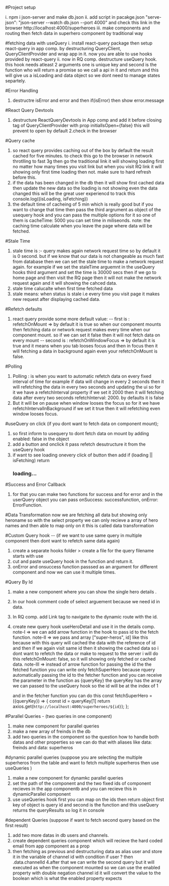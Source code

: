 #Project setup

i. npm i json-server and make db.json
ii. add script in pacakge.json "serve-json": "json-server --watch db.json --port 4000" and check this link in the browser http://localhost:4000/superheroes
iii. make components and routing then fetch data in superhero component by traditional way

#fetching data with useQuery
i. install react-query package then setup react-query in app comp. by destructuring QueryClient, QueryClientProvider and wrap app in it. now you are able to use hooks provided by react-query
ii. now in RQ comp. destructure useQuery hook. this hook needs atleast 2 arguments one is unique key and second is the function who will return a promise so we call a api in it and return and this will give us a isLoading and data object so we dont need to manage states separtely.

#Error Handling

1. destructre isError and error and then if(isError) then show error.message

#React Query Devtools

1. destructure ReactQueryDevtools in App comp and add it before closing tag of QueryClientProvider with prop initialIsOpen={false} this will prevent to open by default
   2.check in the browser

#Query cache

1. so react query provides caching out of the box by default the result cached for five minutes. to check this go to the browser in network throtlling to fast 3g then go the traditional link it will showing loading first no matter how many times you visit link but when you visit RQ link it will showing only first time loading then not. make sure to hard refresh before this.
2. if the data has been changed in the db then it will show first cached data then update the new data so the loading is not showing even the data changed this will be the great user experiencd to track this console.log({isLoading, isFetching})
3. the default time of cacheing of 5 min which is really good but if you want to change that time then pass the third argrument as object of the usequery hook and you can pass the multiple options for it so one of them is cacheTime: 5000 you can set time in miliseonds.
   note: the caching time calculate when you leave the page where data will be fetched.

#Stale Time

1. stale time is :- query makes again network request time so by default it is 0 second. but if we know that our data is not changeable as much fast from database then we can set the stale time to make a network request again. for example if we set the staleTime arguemnt in the useQuery hooks third argument and set the time is 30000 secs then if we go to home page and then visit the RQ page then it will not make the network request again and it will showing the cahced data.
2. stale time calucalte when first time fetched data
3. stale means: when status is stale i.e every time you visit page it makes new request after displaying cached data.

#Refetch defaults

1. react query provide some more default value:
   -- first is : refetchOnMount => by default it is true so when our component mounts then fetching data or network request makes every time when our component mount. so if we can set it false then it will not fetch data on every mount
   -- second is : refetchOnWindowFocus => by default it is true and it means when you tab looses focus and then in focus then it will fetching a data in background again even your refetchOnMount is false.

#Polling

1. Polling : is when you want to automatic refetch data on every fixed interval of time for example if data will change in every 2 seconds then it will refetching the data in every two seconds and updating the ui so for it we have a refetchInterval property if we set it 2000 then it will fetching data after every two seconds refetchInterval: 2000. by defaults it is false
2. But it will be on pause when window looses the focus so for it we have refetchIntervalInBackground if we set it true then it will refetching even window looses focus.

#useQuery on click (if you dont want to fetch data on component mount);

1. so first inform to usequery to dont fetch data on mount by adding enabled: false in the object
2. add a button and onclick it pass refetch desutructure it from the useQuery hook
3. if want to see loading onevery click of button then add if (loading || isFetching) return <h3>loading...</h3>

#Success and Error Callback

1. for that you can make two functions for success and for error and in the userQuery object you can pass onSuccess: successfunction, onError: ErrorFunction.

#Data Transformation
now we are fetching all data but showing only heroname so with the select property we can only recieve a array of hero names and then able to map only on it this is called data transformation

#Custom Query hook -- (if we want to use same query in multiple component then dont want to refetch same data again)

1. create a separate hooks folder > create a file for the query filename starts with use
2. cut and paste useQuery hook in the function and return it.
3. onError and onsuccess function passsed as an argument for different component and now we can use it multiple times.

#Query By Id

1. make a new component where you can show the single hero details <HeroDetailPage />.
2. In our hook comment code of select arguement because we need id in data.
3. In RQ comp. add Link tag to navigate to the dynamic route with the id.
4. create new query hook useHeroDetail and use it in the details comp.
   note-I => we can add arrow function in the hook to pass id to the fetch function.
   note-II => we pass and array ["super-heros", id] like this because with this query will cached the data with the reference of id and then if we again visit same id then it showing the cached data so i dont want to refetch the data or make to request to the server i will do this refetchOnMount: false, so it will showing only fetched or cached data.
   note-III => instead of arrow function for passing the id the the fetched function you can write only fetchSuperHero because rquery automatically passing the id to the fetcher function and you can receive the parameter in the function as {queryKey} the queryKey has the array we can passed to the useQuery hook so the id will be at the index of 1

   and in the fetcher function you can do this
   const fetchSuperHero = ({queryKey}) => {
   const id = queryKey[1]
   return axios.get(`http://localhost:4000/superheroes/${id}`);
   };

#Parallel Queries - (two queries in one component)
1. make new component for parallel queries
2. make a new array of freinds in the db
3. add two queries in the component so the question how to handle both datas and other properties so we can do that with aliases like data: freinds and data: superheros

#dynamic parallel queries 
(suppose you are selecting the multiple superheros from the table and want to fetch multiple superheros then use useQueries )
1. make a new component for dynamkc parallel queries
2. set the path of the component and the two fixed ids of component recieves in the app componentb and you can recieve this in dynamicParallel component
3. use useQueries hook first you can map on the ids then return object first key of object is query id and second is the function and this useQuery returns the queryResults so log it in console

#dependent Queries 
(suppose if want to fetch second query based on the first result)
1. add two more datas in db users and channels.
2. create dependent queries component which will recieve the hard coded email from app component as a prop
3. then fetching as previous and destructuring data as alias user and store it in the variable of channel id with condition if user ? then .data.channelId
4.after that we can write the second query but it will executed as when the component mounted so we can use the enabled property with double negation channel id it will convert the value to the boolean which is what the enabled property expects